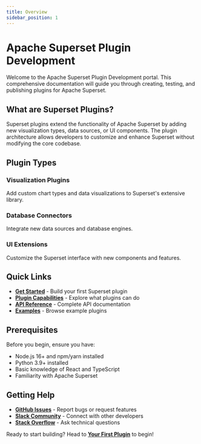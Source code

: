 ```yaml
---
title: Overview
sidebar_position: 1
---
```


<!--
Licensed to the Apache Software Foundation (ASF) under one
or more contributor license agreements.  See the NOTICE file
distributed with this work for additional information
regarding copyright ownership.  The ASF licenses this file
to you under the Apache License, Version 2.0 (the
"License"); you may not use this file except in compliance
with the License.  You may obtain a copy of the License at

  http://www.apache.org/licenses/LICENSE-2.0

Unless required by applicable law or agreed to in writing,
software distributed under the License is distributed on an
"AS IS" BASIS, WITHOUT WARRANTIES OR CONDITIONS OF ANY
KIND, either express or implied.  See the License for the
specific language governing permissions and limitations
under the License.
-->

# Apache Superset Plugin Development

Welcome to the Apache Superset Plugin Development portal. This comprehensive documentation will guide you through creating, testing, and publishing plugins for Apache Superset.

## What are Superset Plugins?

Superset plugins extend the functionality of Apache Superset by adding new visualization types, data sources, or UI components. The plugin architecture allows developers to customize and enhance Superset without modifying the core codebase.

## Plugin Types

### Visualization Plugins
Add custom chart types and data visualizations to Superset's extensive library.

### Database Connectors
Integrate new data sources and database engines.

### UI Extensions
Customize the Superset interface with new components and features.

## Quick Links

- **[Get Started](/developer_portal/get-started/your-first-plugin)** - Build your first Superset plugin
- **[Plugin Capabilities](/developer_portal/capabilities/overview)** - Explore what plugins can do
- **[API Reference](/developer_portal/references/api)** - Complete API documentation
- **[Examples](https://github.com/apache-superset/superset-ui)** - Browse example plugins

## Prerequisites

Before you begin, ensure you have:
- Node.js 16+ and npm/yarn installed
- Python 3.9+ installed
- Basic knowledge of React and TypeScript
- Familiarity with Apache Superset

## Getting Help

- **[GitHub Issues](https://github.com/apache/superset/issues)** - Report bugs or request features
- **[Slack Community](https://join.slack.com/t/apache-superset/shared_invite/)** - Connect with other developers
- **[Stack Overflow](https://stackoverflow.com/questions/tagged/apache-superset)** - Ask technical questions

Ready to start building? Head to **[Your First Plugin](/developer_portal/get-started/your-first-plugin)** to begin!

